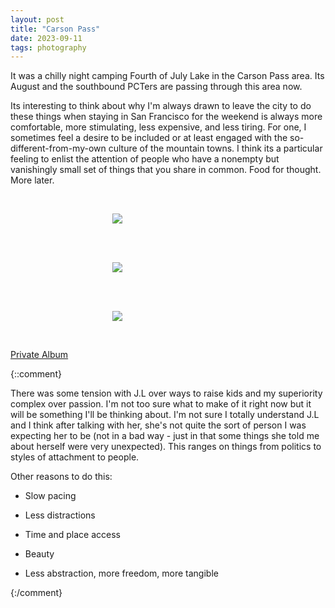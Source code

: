 ```yaml
---
layout: post
title: "Carson Pass"
date: 2023-09-11
tags: photography
---
```


It was a chilly night camping Fourth of July Lake in the Carson Pass area. Its August and the southbound PCTers are passing through this area now.

Its interesting to think about why I'm always drawn to leave the city to do these things when staying in San Francisco for the weekend is always more comfortable, more stimulating, less expensive, and less tiring. For one, I sometimes feel a desire to be included or at least engaged with the so-different-from-my-own culture of the mountain towns. I think its a particular feeling to enlist the attention of people who have a nonempty but vanishingly small set of things that you share in common. Food for thought. More later.

<br>
<p align="center">
<img style="max-width: 1024px; margin: 0 0 0 -162px;" src="https://drive.google.com/uc?id=119D-0fRrrkKOqKNnwgGVppF9b67yu6Wu">
</p>
<br>

<br>
<p align="center">
<img style="max-width: 1024px; margin: 0 0 0 -162px;" src="https://drive.google.com/uc?id=10xvcpRIk8at_gdfMOh-jXr4zV_IghJKL">
</p>
<br>

<br>
<p align="center">
<img style="max-width: 1024px; margin: 0 0 0 -162px;" src="https://drive.google.com/uc?id=1vD99pTW4GqQnGcpbIbRu-GbidlKC0foT">
</p>
<br>

[Private Album](https://jstrieb.github.io/link-lock/#eyJ2IjoiMC4wLjEiLCJlIjoiTXFXWWEzN1o4TmFmS3lzeGRlcHR5QTE0Y3RvcHVWNVF6STd3OWM4cnJjWHNBYlpqK0JlQlhuZ0N4cFU3VURoTTd4ZVlRS05uWkNtZnVXMlFXVU9iZEVxQ2xCNmZrYjJCY3NKWUsxQmFpRDd3a1lURGNvTythbW1aNy9NaVBOOEpZcG1FdmIxbHRRPT0iLCJoIjoiZnJhbmtseSIsInMiOiJ5RzJVM0JkeUFnRmk4QnFHNEg4VkpnPT0iLCJpIjoiOEJOWFNJay9UMUpldy8xWiJ9)

{::comment}

There was some tension with J.L over ways to raise kids and my superiority complex over passion. I'm not too sure what to make of it right now but it will be something I'll be thinking about. I'm not sure I totally understand J.L and I think after talking with her, she's not quite the sort of person I was expecting her to be (not in a bad way - just in that some things she told me about herself were very unexpected). This ranges on things from politics to styles of attachment to people.

Other reasons to do this:

* Slow pacing

* Less distractions

* Time and place access

* Beauty

* Less abstraction, more freedom, more tangible

{:/comment}